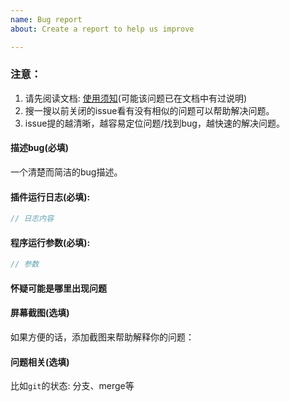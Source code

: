 ```yaml
---
name: Bug report
about: Create a report to help us improve

---
```


### 注意： 

1. 请先阅读文档: [使用须知](https://github.com/OBKoro1/autoCommit/wiki/%E4%BD%BF%E7%94%A8%E9%A1%BB%E7%9F%A5)(可能该问题已在文档中有过说明)
2. 搜一搜以前关闭的issue看有没有相似的问题可以帮助解决问题。
3. issue提的越清晰，越容易定位问题/找到bug，越快速的解决问题。

#### 描述bug(必填)
一个清楚而简洁的bug描述。

#### 插件运行日志(必填):

```js
// 日志内容
```

#### 程序运行参数(必填):

```js
// 参数
```

#### 怀疑可能是哪里出现问题

#### 屏幕截图(选填)

如果方便的话，添加截图来帮助解释你的问题：

#### 问题相关(选填)

比如`git`的状态: 分支、merge等
